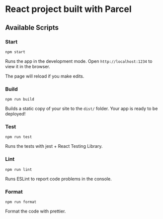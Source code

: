 # React project built with Parcel

## Available Scripts

### Start

`npm start`

Runs the app in the development mode.
Open `http://localhost:1234` to view it in the browser.

The page will reload if you make edits.

### Build

`npm run build`

Builds a static copy of your site to the `dist/` folder.
Your app is ready to be deployed!

### Test

`npm run test`

Runs the tests with jest + React Testing Library.

### Lint

`npm run lint`

Runs ESLint to report code problems in the console.

### Format

`npm run format`

Format the code with prettier.
